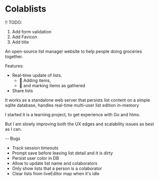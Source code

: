 # Colablists

!! TODO:
1. Add form validation
2. Add Favicon
3. Add title

An open-source list manager website to help people doing groceries together.

Features:

- Real-time update of lists.
    - 🍏 Adding items, 
    - 🔴 and marking items as gathered
- Share lists

It works as a standalone web server that persists list content on a simple
sqlite database, handles real-time multi-user list edition in-memory

I started it is a learning project, to get experience with Go and htmx.

But I am slowly improving both the UX edges and scalability issues
as best as I can.

-- Bugs
- Track session timeouts
- Prompt save before leaving list detail and it is dirty
- Persist user color in DB
- Allow to update list name and colaborators
- Only show lists that a person is a colaborator
- Clear lists from liveEditor map when it's idle

